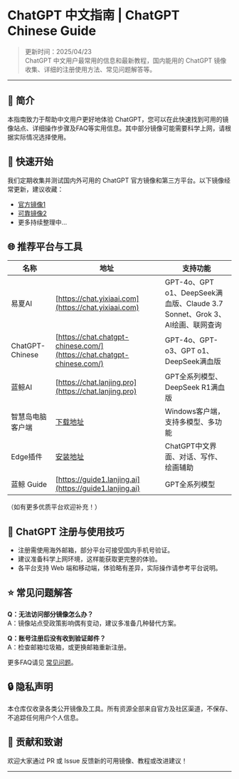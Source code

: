 # ChatGPT 中文指南 | ChatGPT Chinese Guide

> 更新时间：2025/04/23  
> ChatGPT 中文用户最常用的信息和最新教程，国内能用的 ChatGPT 镜像收集、详细的注册使用方法、常见问题解答等。

---

## 🧭 简介

本指南致力于帮助中文用户更好地体验 ChatGPT，您可以在此快速找到可用的镜像站点、详细操作步骤及FAQ等实用信息。其中部分镜像可能需要科学上网，请根据实际情况选择使用。

## 🚀 快速开始

我们定期收集并测试国内外可用的 ChatGPT 官方镜像和第三方平台。以下镜像经常更新，建议收藏：
- [官方镜像1](#)
- [可靠镜像2](#)
- 更多持续整理中...

## 🌐 推荐平台与工具

| 名称                | 地址                                                                                                               | 支持功能                                                         |
|---------------------|--------------------------------------------------------------------------------------------------------------------|-------------------------------------------------------------------|
| 易夏AI              | [https://chat.yixiaai.com](https://chat.yixiaai.com)                                                               | GPT-4o、GPT o1、DeepSeek满血版、Claude 3.7 Sonnet、Grok 3、AI绘画、联网查询|
| ChatGPT-Chinese     | [https://chat.chatgpt-chinese.com/](https://chat.chatgpt-chinese.com/)                                             | GPT-4o、GPT-o3、GPT o1、DeepSeek满血版                            |
| 蓝鲸AI              | [https://chat.lanjing.pro](https://chat.lanjing.pro)                                                               | GPT全系列模型、DeepSeek R1满血版                                  |
| 智慧岛电脑客户端    | [下载地址](https://chatknow.lify.vip/software/AI%E6%99%BA%E6%85%A7%E5%B2%9B_1.0.1_x64_zh-CN.zip)                  | Windows客户端，支持多模型、多功能                                 |
| Edge插件            | [安装地址](https://microsoftedge.microsoft.com/addons/detail/chatgpt%E4%B8%AD%E6%96%87%E7%89%88%EF%BC%88%E4%B8%AD%E6%96%87%E7%95%8C%E9%9D%A2%E3%80%81%E5%AF%B9%E8%AF%9D%E3%80%81%E5%86%99%E4%BD%9C%E3%80%81%E7%BB%98%E7%94%BB/lmlenkgcieicbnpobkhmpcgmamahahil) | ChatGPT中文界面、对话、写作、绘画辅助                               |
| 蓝鲸 Guide          | [https://guide1.lanjing.ai](https://guide1.lanjing.ai)                                                             | GPT全系列模型                                                    |

（如有更多优质平台欢迎补充！）

## 📝 ChatGPT 注册与使用技巧

- 注册需使用海外邮箱，部分平台可接受国内手机号验证。
- 建议准备科学上网环境，这样能获取更完整的体验。
- 各平台支持 Web 端和移动端，体验略有差异，实际操作请参考平台说明。

## ⭐ 常见问题解答

**Q：无法访问部分镜像怎么办？**  
A：镜像站点受政策影响偶有变动，建议多准备几种替代方案。

**Q：账号注册后没有收到验证邮件？**  
A：检查邮箱垃圾箱，或更换邮箱重新注册。

更多FAQ请见 [常见问题](faq.md)。

## 🔒 隐私声明

本仓库仅收录各类公开镜像及工具。所有资源全部来自官方及社区渠道，不保存、不追踪任何用户个人信息。

## 🤝 贡献和致谢

欢迎大家通过 PR 或 Issue 反馈新的可用镜像、教程或改进建议！

---
